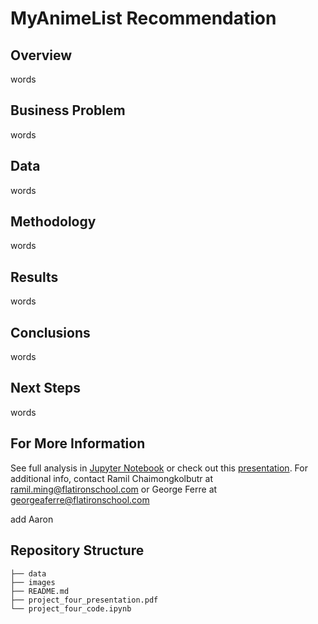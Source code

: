 # MyAnimeList Recommendation


## Overview

words

## Business Problem

words

## Data
words

## Methodology

words

## Results

words

## Conclusions

words

## Next Steps

words
 
## For More Information
See full analysis in [Jupyter Notebook](./project2code.ipynb) or check out this [presentation](./presentation.pdf). 
For additional info, contact Ramil Chaimongkolbutr at [ramil.ming@flatironschool.com](mailto:ramil.ming@flatironschool.com) or George Ferre at [georgeaferre@flatironschool.com](mailto:georgeaferre@flatironschool.com)

add Aaron

## Repository Structure

```
├── data
├── images
├── README.md
├── project_four_presentation.pdf
└── project_four_code.ipynb
```
